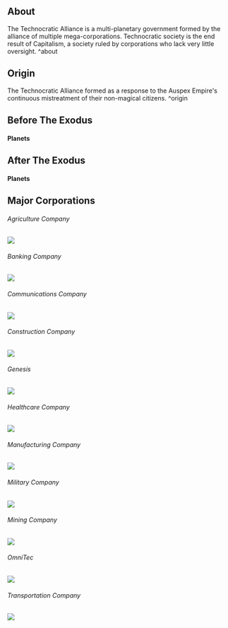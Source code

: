 ## About
The Technocratic Alliance is a multi-planetary government formed by the alliance of multiple mega-corporations. Technocratic society is the end result of Capitalism, a society ruled by corporations who lack very little oversight. 
^about

## Origin
The Technocratic Alliance formed as a response to the Auspex Empire's continuous mistreatment of their non-magical citizens.
^origin

## Before The Exodus

#### Planets
## After The Exodus

#### Planets

## Major Corporations

###### Agriculture Company
![](Agriculture%20Company#^about)
###### Banking Company
![](Banking%20Company#^about)
###### Communications Company
![](Communications%20Company#^about)
###### Construction Company
![](Construction%20Company#^about)
###### Genesis
![](Genesis#^about)
###### Healthcare Company
![](Healthcare%20Company#^about)
###### Manufacturing Company
![](Manufacturing%20Company#^about)
###### Military Company
![](Military%20Company#^about)
###### Mining Company
![](Mining%20Company.md#^about)
###### OmniTec
![](OmniTec#^about)
###### Transportation Company
![](Transportation%20Company#^about)
